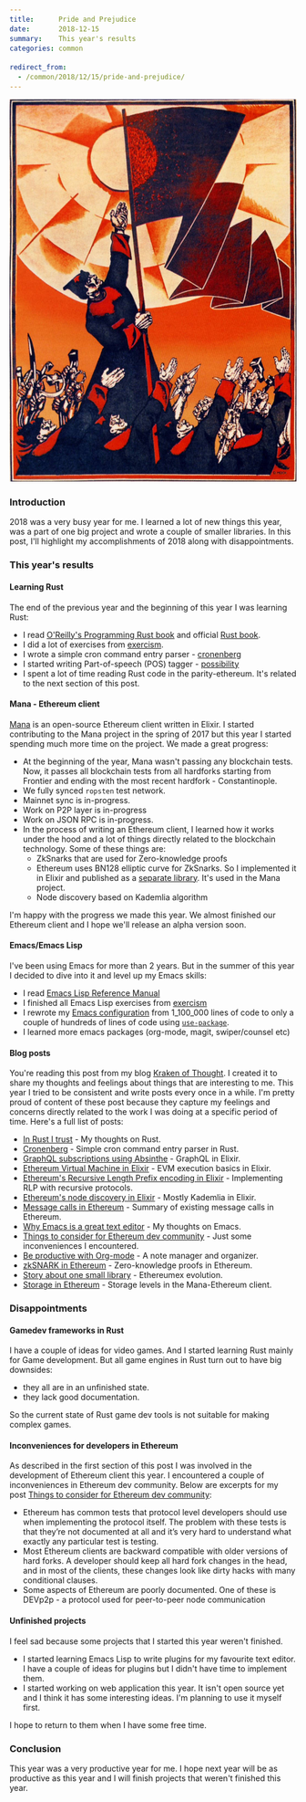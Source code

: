 ```yaml
---
title:      Pride and Prejudice
date:       2018-12-15
summary:    This year's results
categories: common

redirect_from:
  - /common/2018/12/15/pride-and-prejudice/
---
```


![resolutions](/images/2018-12-15-resolutions.jpg)

### Introduction

2018 was a very busy year for me. I learned a lot of new things this year, was a part of one big project and wrote a couple of smaller libraries. In this post, I'll highlight my accomplishments of 2018 along with disappointments.

### This year's results

#### Learning Rust

The end of the previous year and the beginning of this year I was learning Rust:

- I read [O'Reilly's Programming Rust book](http://shop.oreilly.com/product/0636920040385.do) and official [Rust book](https://doc.rust-lang.org/book/).
- I did a lot of exercises from [exercism](https://github.com/ayrat-playground/exercism_rust).
- I wrote a simple cron command entry parser - [cronenberg](https://github.com/ayrat555/cronenberg)
- I started writing Part-of-speech (POS) tagger - [possibility](https://github.com/ayrat555/possibility)
- I spent a lot of time reading Rust code in the parity-ethereum. It's related to the next section of this post.

#### Mana - Ethereum client

[Mana](https://github.com/mana-ethereum/mana) is an open-source Ethereum client written in Elixir. I started contributing to the Mana project in the spring of 2017 but this year I started spending much more time on the project. We made a great progress:

- At the beginning of the year, Mana wasn't passing any blockchain tests. Now, it passes all blockchain tests from all hardforks starting from Frontier and ending with the most recent hardfork - Constantinople.
- We fully synced `ropsten` test network.
- Mainnet sync is in-progress.
- Work on P2P layer is in-progress
- Work on JSON RPC is in-progress.
- In the process of writing an Ethereum client, I learned how it works under the hood and a lot of things directly related to the blockchain technology. Some of these things are:
  - ZkSnarks that are used for Zero-knowledge proofs
  - Ethereum uses BN128 elliptic curve for ZkSnarks. So I implemented it in Elixir and published as a [separate library](https://github.com/mana-ethereum/bn). It's used in the Mana project.
  - Node discovery based on Kademlia algorithm

I'm happy with the progress we made this year. We almost finished our Ethereum client and I hope we'll release an alpha version soon.

#### Emacs/Emacs Lisp

I've been using Emacs for more than 2 years. But in the summer of this year I decided to dive into it and level up my Emacs skills:

- I read [Emacs Lisp Reference Manual](https://www.gnu.org/software/emacs/manual/elisp.html)
- I finished all Emacs Lisp exercises from [exercism](https://github.com/ayrat-playground/exercism_elisp)
- I rewrote my [Emacs configuration](https://github.com/ayrat555/dot-emacs) from 1_100_000 lines of code to only a couple of hundreds of lines of code using [`use-package`](https://github.com/ayrat555/dot-emacs).
- I learned more emacs packages (org-mode, magit, swiper/counsel etc)

#### Blog posts

You're reading this post from my blog [Kraken of Thought](https://www.badykov.com/). I created it to share my thoughts and feelings about things that are interesting to me. This year I tried to be consistent and write posts every once in a while. I'm pretty proud of сontent of these post because they capture my feelings and concerns directly related to the work I was doing at a specific period of time. Here's a full list of posts:

- [In Rust I trust](/rust/2018/01/28/in-rust-i-trust/) - My thoughts on Rust.
- [Cronenberg](/rust/2018/02/27/cronenberg/) - Simple cron command entry parser in Rust.
- [GraphQL subscriptions using Absinthe](/elixir/2018/03/25/graphql-subscriptions-using-absinthe/) - GraphQL in Elixir.
- [Ethereum Virtual Machine in Elixir](/elixir/2018/04/29/evm-basics/) - EVM execution basics in Elixir.
- [Ethereum's Recursive Length Prefix encoding in Elixir](/elixir/2018/05/06/rlp/) - Implementing RLP with recursive protocols.
- [Ethereum's node discovery in Elixir](/elixir/2018/06/02/node-discovery/) - Mostly Kademlia in Elixir.
- [Message calls in Ethereum](/ethereum/2018/06/17/message-calls-in-ethereum/) - Summary of existing message calls in Ethereum.
- [Why Emacs is a great text editor](/emacs/2018/07/31/why-emacs-is-a-great-editor/) - My thoughts on Emacs.
- [Things to consider for Ethereum dev community](/ethereum/2018/08/11/things-to-consider-for-eth-dev-com/) - Just some inconveniences I encountered.
- [Be productive with Org-mode](/emacs/2018/08/26/be-productive-with-org-mode/) - A note manager and organizer.
- [zkSNARK in Ethereum](/ethereum/2018/09/15/zkSNARK-in-Ethereum/) - Zero-knowledge proofs in Ethereum.
- [Story about one small library](/ethereum/2018/10/22/story-about-one-small-library/) - Ethereumex evolution.
- [Storage in Ethereum](/ethereum/2018/11/10/storage-in-ethereum/) - Storage levels in the Mana-Ethereum client.

### Disappointments

#### Gamedev frameworks in Rust

I have a couple of ideas for video games. And I started learning Rust mainly for Game development. But all game engines in Rust turn out to have big downsides:

- they all are in an unfinished state.
- they lack good documentation.

So the current state of Rust game dev tools is not suitable for making complex games.

#### Inconveniences for developers in Ethereum

As described in the first section of this post I was involved in the development of Ethereum client this year. I encountered a couple of inconveniences in Ethereum dev community. Below are excerpts for my post [Things to consider for Ethereum dev community](/ethereum/2018/08/11/things-to-consider-for-eth-dev-com/):

- Ethereum has common tests that protocol level developers should use when implementing the protocol itself. The problem with these tests is that they’re not documented at all and it’s very hard to understand what exactly any particular test is testing.
- Most Ethereum clients are backward compatible with older versions of hard forks. A developer should keep all hard fork changes in the head, and in most of the clients, these changes look like dirty hacks with many conditional clauses.
- Some aspects of Ethereum are poorly documented. One of these is DEVp2p - a protocol used for peer-to-peer node communication

#### Unfinished projects

I feel sad because some projects that I started this year weren't finished.

- I started learning Emacs Lisp to write plugins for my favourite text editor. I have a couple of ideas for plugins but I didn't have time to implement them.
- I started working on web application this year. It isn't open source yet and I think it has some interesting ideas. I'm planning to use it myself first.

I hope to return to them when I have some free time.

### Conclusion

This year was a very productive year for me. I hope next year will be as productive as this year and I will finish projects that weren't finished this year.
